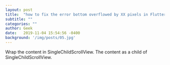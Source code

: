 ```yaml
---
layout: post
title:  "how to fix the error bottom overflowed by XX pixels in Flutter"
subtitle: ""
categories: ""
author: Geek
date:   2019-11-04 15:54:56 -0400
background: '/img/posts/05.jpg'
---
```

Wrap the content in SingleChildScrollView. The content as a child of SingleChildScrollView.
